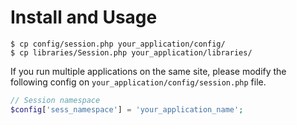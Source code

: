 # Install and Usage

```
$ cp config/session.php your_application/config/
$ cp libraries/Session.php your_application/libraries/
```

If you run multiple applications on the same site, please modify the following config on `your_application/config/session.php` file.

```php
// Session namespace
$config['sess_namespace'] = 'your_application_name';
```
